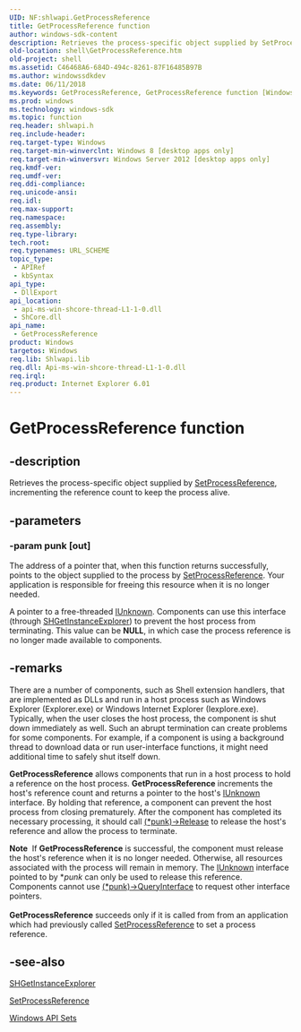 ```yaml
---
UID: NF:shlwapi.GetProcessReference
title: GetProcessReference function
author: windows-sdk-content
description: Retrieves the process-specific object supplied by SetProcessReference, incrementing the reference count to keep the process alive.
old-location: shell\GetProcessReference.htm
old-project: shell
ms.assetid: C46468A6-684D-494c-8261-87F16485B97B
ms.author: windowssdkdev
ms.date: 06/11/2018
ms.keywords: GetProcessReference, GetProcessReference function [Windows Shell], shell.GetProcessReference, shlwapi/GetProcessReference
ms.prod: windows
ms.technology: windows-sdk
ms.topic: function
req.header: shlwapi.h
req.include-header: 
req.target-type: Windows
req.target-min-winverclnt: Windows 8 [desktop apps only]
req.target-min-winversvr: Windows Server 2012 [desktop apps only]
req.kmdf-ver: 
req.umdf-ver: 
req.ddi-compliance: 
req.unicode-ansi: 
req.idl: 
req.max-support: 
req.namespace: 
req.assembly: 
req.type-library: 
tech.root: 
req.typenames: URL_SCHEME
topic_type:
 - APIRef
 - kbSyntax
api_type:
 - DllExport
api_location:
 - api-ms-win-shcore-thread-L1-1-0.dll
 - ShCore.dll
api_name:
 - GetProcessReference
product: Windows
targetos: Windows
req.lib: Shlwapi.lib
req.dll: Api-ms-win-shcore-thread-L1-1-0.dll
req.irql: 
req.product: Internet Explorer 6.01
---
```


# GetProcessReference function


## -description


Retrieves the process-specific object supplied by <a href="https://msdn.microsoft.com/65C1BE1D-2C67-47a3-9958-38829BB8CCB0">SetProcessReference</a>, incrementing the reference count to keep the process alive.


## -parameters




### -param punk [out]

The address of a pointer that, when this function returns successfully, points to the object supplied to the process by <a href="https://msdn.microsoft.com/65C1BE1D-2C67-47a3-9958-38829BB8CCB0">SetProcessReference</a>. Your application is responsible for freeing this resource when it is no longer needed.

A pointer to a free-threaded <a href="https://msdn.microsoft.com/33f1d79a-33fc-4ce5-a372-e08bda378332">IUnknown</a>. Components can use this interface (through <a href="https://msdn.microsoft.com/ac6d8f7d-2eae-4b22-b493-b4ef740e3c95">SHGetInstanceExplorer</a>) to prevent the host process from terminating. This value can be <b>NULL</b>, in which case the process reference is no longer made available to components.


## -remarks



There are a number of components, such as Shell extension handlers, that are implemented as DLLs and run in a host process such as Windows Explorer (Explorer.exe) or Windows Internet Explorer (Iexplore.exe). Typically, when the user closes the host process, the component is shut down immediately as well. Such an abrupt termination can create problems for some components. For example, if a component is using a background thread to download data or run user-interface functions, it might need additional time to safely shut itself down.

<b>GetProcessReference</b> allows components that run in a host process to hold a reference on the host process. <b>GetProcessReference</b> increments the host's reference count and returns a pointer to the host's <a href="https://msdn.microsoft.com/33f1d79a-33fc-4ce5-a372-e08bda378332">IUnknown</a> interface. By holding that reference, a component can prevent the host process from closing prematurely. After the component has completed its necessary processing, it should call <a href="https://msdn.microsoft.com/4b494c6f-f0ee-4c35-ae45-ed956f40dc7a">(*punk)->Release</a> to release the host's reference and allow the process to terminate.

<div class="alert"><b>Note</b>  If <b>GetProcessReference</b> is successful, the component must release the host's reference when it is no longer needed. Otherwise, all resources associated with the process will remain in memory. The <a href="https://msdn.microsoft.com/33f1d79a-33fc-4ce5-a372-e08bda378332">IUnknown</a> interface pointed to by *<i>punk</i> can only be used to release this reference. Components cannot use <a href="https://msdn.microsoft.com/54d5ff80-18db-43f2-b636-f93ac053146d">(*punk)->QueryInterface</a> to request other interface pointers.</div>
<div> </div>
<b>GetProcessReference</b> succeeds only if it is called from from an application which had previously called <a href="https://msdn.microsoft.com/65C1BE1D-2C67-47a3-9958-38829BB8CCB0">SetProcessReference</a> to set a process reference.




## -see-also




<a href="https://msdn.microsoft.com/ac6d8f7d-2eae-4b22-b493-b4ef740e3c95">SHGetInstanceExplorer</a>



<a href="https://msdn.microsoft.com/65C1BE1D-2C67-47a3-9958-38829BB8CCB0">SetProcessReference</a>



<a href="https://msdn.microsoft.com/0767BEA4-14C5-481A-8784-D3070C2E61DE">Windows API Sets</a>
 

 

